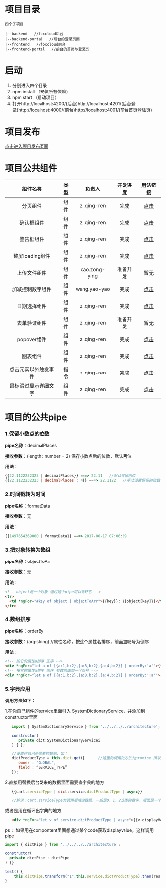 # 项目目录

```
四个子项目

|--backend   //foxcloud后台
|--backend-portal   //后台的登录页面
|--frontend   //foxcloud前台
|--frontend-portal   //前台的首页与登录页
```

# 启动

1. 分别进入四个目录
2. npm install （安装所有依赖） 
3. npm start   （启动项目）
4. 打开http://localhost:4200/(后台)http://localhost:4201/(后台登录)http://localhost:4000/(前台)http://localhost:4001/(前台首页登陆页)


# 项目发布

[点击进入项目发布页面](https://github.hpe.com/FoxCloud/frontend/tree/master/frontend/src/architecture/assets/README/dist.md)

# 项目公共组件

|    组件名称     |  类型  |      负责人      | 开发进度 |                   用法链接                   |
| :---------: | :--: | :-----------: | :--: | :--------------------------------------: |
|    分页组件     |  组件  |  zi.qing-ren  |  完成  | [点击](https://github.hpe.com/FoxCloud/frontend/blob/master/frontend/src/architecture/components/pagination/README.md) |
|    确认框组件    |  组件  |  zi.qing-ren  |  完成  | [点击](https://github.hpe.com/FoxCloud/frontend/tree/master/frontend/src/architecture/components/dialog#确认框组件) |
|    警告框组件    |  组件  |  zi.qing-ren  |  完成  | [点击](https://github.hpe.com/FoxCloud/frontend/tree/master/frontend/src/architecture/components/dialog#警告框组件) |
| 整屏loading组件 |  组件  |  zi.qing-ren  |  完成  | [点击](https://github.hpe.com/FoxCloud/frontend/blob/master/frontend/src/architecture/components/spinner/README.md) |
|   上传文件组件    |  组件  | cao.zong-ying | 准备开发 |                    暂无                    |
|  加减控制数字组件   |  组件  | wang.yao-yao  |  完成  | [点击](https://github.hpe.com/FoxCloud/frontend/blob/master/backend/src/architecture/components/countBar/README.md) |
|   日期选择组件    |  组件  |  zi.qing-ren  |  完成  | [点击](https://github.hpe.com/FoxCloud/frontend/blob/master/frontend/src/architecture/components/date-picker/README.md) |
|   表单验证组件    |  组件  |  zi.qing-ren  | 准备开发 |                    暂无                    |
|  popover组件  |  组件  |  zi.qing-ren  |  完成  | [点击](https://github.hpe.com/FoxCloud/frontend/tree/master/frontend/src/architecture/components/popover) |
|    图表组件     |  组件  |  zi.qing-ren  |  完成  | [点击](https://github.hpe.com/FoxCloud/frontend/tree/master/frontend/src/architecture/assets/README/chart.md) |
| 点击元素以外触发事件  |  指令  |  zi.qing-ren  |  完成  | [点击](https://github.hpe.com/FoxCloud/frontend/tree/master/frontend/src/architecture/assets/README/clickoutside.md) |
| 鼠标滑过显示详细文字  |  组件  |  zi.qing-ren  |  完成  | [点击](https://github.hpe.com/FoxCloud/frontend/blob/master/frontend/src/architecture/components/staticTooltip/README.mdown) |


### 

# 项目的公共pipe

### 1.保留小数点的位数

**pipe名称**：decimalPlaces

**接收参数**：(length : number = 2)  保存小数点后的位数，默认两位

**用法**：

```javascript
{{22.1122232323 | decimalPlaces}} ===> 22.11   //默认保留两位
{{22.1122232323 | decimalPlaces : 4}} ===> 22.1122   //手动设置保留的位数
```



### 2.时间戳转为时间

**pipe名称**：formatData

**接收参数**：无

**用法**：

```javascript
{{1497654369000 | formatData}} ===> 2017-06-17 07:06:09
```



### 3.把对象转换为数组

**pipe名称**：objectToArr

**接收参数**：无

**用法**：

```html
<!-- object是一个对象 通过这个pipe可以循环它 -->
<tr>           
  <td *ngFor="#key of object | objectToArr">{{key}}: {{object[key]}}</td>
</tr>
```



### 4.数组排序

**pipe名称**：orderBy

**接收参数**：(arg:string)  //属性名称，按这个属性名排序，前面加叹号为倒序

**用法**：

```html
<!-- 按它的属性a排序 正序 -->
<div *ngFor="let a of [{a:1,b:2},{a:8,b:2},{a:4,b:2}] | orderBy:'a'">{{a.a}}</div>
<!-- 按它的属性a排序 倒序 参数前面加一个叹号 -->
<div *ngFor="let a of [{a:1,b:2},{a:8,b:2},{a:4,b:2}] | orderBy:'!a'">{{a.a}}</div>  
```



### 5.字典应用



**调用方法如下**：  


1.在你自己组件的service里面引入 SystemDictionaryService，并添加到constructor里面

```javascript
   import { SystemDictionaryService } from '../../../../architecture';

   constructor(
      private dict:SystemDictionaryServicei
   ) { };

   //设置你自己所需要的数据，如：
   dictProductType = this.dict.get({      //这里的调用的方法为promise 所以dictProductType是一个promise
      owner : "GLOBAL",
      field : “SERVICE_TYPE”    
   });
```


2.直接用替换后台发来的数据里面需要查字典的地方

```javascript
   {{cart.serviceType | dict:service.dictProductType | async}}

   //解读：cart.serviceType为调用后端的数据，一般是0，1，2之类的数字，后面是一个dict的管道，冒号后面的service.dictProductType是我们在service设置的promise，后面再加一个async的管道，就渲染出来的
```

   或者是用在循环出字典的地方

```html
   <div *ngFor="let v of service.dictProductType | async">{{v.displayValue}}</div>  
```

  ps： 如果用在compontent里面想通过某个code获取displayvalue，这样调用pipe

```javascript
import { dictPipe } from '../../../../architecture';

constructor(
  private dictPipe : dictPipe
) {}

test() {
    this.dictPipe.transform("1",this.service.dictProductType).then(res => console.log(res))
}
```



